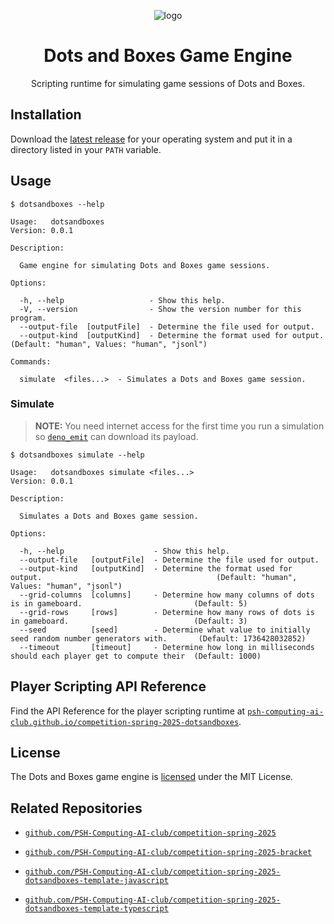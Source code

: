 <div align="center">

![logo](./.assets/logo.png)

# Dots and Boxes Game Engine

Scripting runtime for simulating game sessions of Dots and Boxes.

</div>

## Installation

Download the [latest release](https://github.com/PSH-Computing-AI-club/competition-spring-2025-dotsandboxes/releases) for your operating system and put it in a directory listed in your `PATH` variable.

## Usage

```shell
$ dotsandboxes --help

Usage:   dotsandboxes
Version: 0.0.1       

Description:

  Game engine for simulating Dots and Boxes game sessions.

Options:

  -h, --help                   - Show this help.                                                                        
  -V, --version                - Show the version number for this program.                                              
  --output-file  [outputFile]  - Determine the file used for output.                                                    
  --output-kind  [outputKind]  - Determine the format used for output.      (Default: "human", Values: "human", "jsonl")

Commands:

  simulate  <files...>  - Simulates a Dots and Boxes game session.
```

### Simulate

> **NOTE:** You need internet access for the first time you run a simulation so [`deno_emit`](https://github.com/denoland/deno_emit) can download its payload.

```shell
$ dotsandboxes simulate --help

Usage:   dotsandboxes simulate <files...>
Version: 0.0.1                           

Description:

  Simulates a Dots and Boxes game session.

Options:

  -h, --help                    - Show this help.                                                                                                         
  --output-file   [outputFile]  - Determine the file used for output.                                                                                     
  --output-kind   [outputKind]  - Determine the format used for output.                                       (Default: "human", Values: "human", "jsonl")
  --grid-columns  [columns]     - Determine how many columns of dots is in gameboard.                         (Default: 5)                                
  --grid-rows     [rows]        - Determine how many rows of dots is in gameboard.                            (Default: 3)                                
  --seed          [seed]        - Determine what value to initially seed random number generators with.       (Default: 1736428032852)                    
  --timeout       [timeout]     - Determine how long in milliseconds should each player get to compute their  (Default: 1000)
```

## Player Scripting API Reference

Find the API Reference for the player scripting runtime at [`psh-computing-ai-club.github.io/competition-spring-2025-dotsandboxes`](https://psh-computing-ai-club.github.io/competition-spring-2025-dotsandboxes).

## License

The Dots and Boxes game engine is [licensed](./LICENSE) under the MIT License.

## Related Repositories

- [`github.com/PSH-Computing-AI-club/competition-spring-2025`](https://github.com/PSH-Computing-AI-club/competition-spring-2025)

- [`github.com/PSH-Computing-AI-club/competition-spring-2025-bracket`](https://github.com/PSH-Computing-AI-club/competition-spring-2025-bracket)

- [`github.com/PSH-Computing-AI-club/competition-spring-2025-dotsandboxes-template-javascript`](https://github.com/PSH-Computing-AI-club/competition-spring-2025-dotsandboxes-template-javascript)

- [`github.com/PSH-Computing-AI-club/competition-spring-2025-dotsandboxes-template-typescript`](https://github.com/PSH-Computing-AI-club/competition-spring-2025-dotsandboxes-template-typescript)
